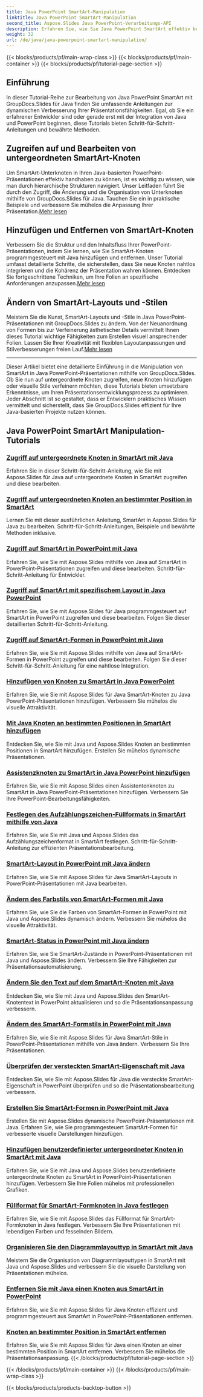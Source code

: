 ```yaml
---
title: Java PowerPoint SmartArt-Manipulation
linktitle: Java PowerPoint SmartArt-Manipulation
second_title: Aspose.Slides Java PowerPoint-Verarbeitungs-API
description: Erfahren Sie, wie Sie Java PowerPoint SmartArt effektiv bearbeiten können, mit GroupDocs.Slides für Java-Tutorials. Greifen Sie auf untergeordnete Knoten zu, fügen Sie Knoten hinzu, ändern Sie Layouts und mehr!
weight: 32
url: /de/java/java-powerpoint-smartart-manipulation/
---
```


{{< blocks/products/pf/main-wrap-class >}}
{{< blocks/products/pf/main-container >}}
{{< blocks/products/pf/tutorial-page-section >}}


## Einführung

In dieser Tutorial-Reihe zur Bearbeitung von Java PowerPoint SmartArt mit GroupDocs.Slides für Java finden Sie umfassende Anleitungen zur dynamischen Verbesserung Ihrer Präsentationsfähigkeiten. Egal, ob Sie ein erfahrener Entwickler sind oder gerade erst mit der Integration von Java und PowerPoint beginnen, diese Tutorials bieten Schritt-für-Schritt-Anleitungen und bewährte Methoden.

## Zugreifen auf und Bearbeiten von untergeordneten SmartArt-Knoten

 Um SmartArt-Unterknoten in Ihren Java-basierten PowerPoint-Präsentationen effektiv handhaben zu können, ist es wichtig zu wissen, wie man durch hierarchische Strukturen navigiert. Unser Leitfaden führt Sie durch den Zugriff, die Änderung und die Organisation von Unterknoten mithilfe von GroupDocs.Slides für Java. Tauchen Sie ein in praktische Beispiele und verbessern Sie mühelos die Anpassung Ihrer Präsentation.[Mehr lesen](./access-child-nodes-smartart-java/)

## Hinzufügen und Entfernen von SmartArt-Knoten

Verbessern Sie die Struktur und den Inhaltsfluss Ihrer PowerPoint-Präsentationen, indem Sie lernen, wie Sie SmartArt-Knoten programmgesteuert mit Java hinzufügen und entfernen. Unser Tutorial umfasst detaillierte Schritte, die sicherstellen, dass Sie neue Knoten nahtlos integrieren und die Kohärenz der Präsentation wahren können. Entdecken Sie fortgeschrittene Techniken, um Ihre Folien an spezifische Anforderungen anzupassen.[Mehr lesen](./add-nodes-smartart-java-powerpoint/)

## Ändern von SmartArt-Layouts und -Stilen

 Meistern Sie die Kunst, SmartArt-Layouts und -Stile in Java PowerPoint-Präsentationen mit GroupDocs.Slides zu ändern. Von der Neuanordnung von Formen bis zur Verfeinerung ästhetischer Details vermittelt Ihnen dieses Tutorial wichtige Fähigkeiten zum Erstellen visuell ansprechender Folien. Lassen Sie Ihrer Kreativität mit flexiblen Layoutanpassungen und Stilverbesserungen freien Lauf.[Mehr lesen](./change-smartart-layout-powerpoint-java/)

---

Dieser Artikel bietet eine detaillierte Einführung in die Manipulation von SmartArt in Java PowerPoint-Präsentationen mithilfe von GroupDocs.Slides. Ob Sie nun auf untergeordnete Knoten zugreifen, neue Knoten hinzufügen oder visuelle Stile verfeinern möchten, diese Tutorials bieten umsetzbare Erkenntnisse, um Ihren Präsentationsentwicklungsprozess zu optimieren. Jeder Abschnitt ist so gestaltet, dass er Entwicklern praktisches Wissen vermittelt und sicherstellt, dass Sie GroupDocs.Slides effizient für Ihre Java-basierten Projekte nutzen können.

## Java PowerPoint SmartArt Manipulation-Tutorials
### [Zugriff auf untergeordnete Knoten in SmartArt mit Java](./access-child-nodes-smartart-java/)
Erfahren Sie in dieser Schritt-für-Schritt-Anleitung, wie Sie mit Aspose.Slides für Java auf untergeordnete Knoten in SmartArt zugreifen und diese bearbeiten.
### [Zugriff auf untergeordneten Knoten an bestimmter Position in SmartArt](./access-child-node-specific-position-smartart-java/)
Lernen Sie mit dieser ausführlichen Anleitung, SmartArt in Aspose.Slides für Java zu bearbeiten. Schritt-für-Schritt-Anleitungen, Beispiele und bewährte Methoden inklusive.
### [Zugriff auf SmartArt in PowerPoint mit Java](./access-smartart-powerpoint-java/)
Erfahren Sie, wie Sie mit Aspose.Slides mithilfe von Java auf SmartArt in PowerPoint-Präsentationen zugreifen und diese bearbeiten. Schritt-für-Schritt-Anleitung für Entwickler.
### [Zugriff auf SmartArt mit spezifischem Layout in Java PowerPoint](./access-smartart-specific-layout-java-powerpoint/)
Erfahren Sie, wie Sie mit Aspose.Slides für Java programmgesteuert auf SmartArt in PowerPoint zugreifen und diese bearbeiten. Folgen Sie dieser detaillierten Schritt-für-Schritt-Anleitung.
### [Zugriff auf SmartArt-Formen in PowerPoint mit Java](./access-smartart-shape-powerpoint-java/)
Erfahren Sie, wie Sie mit Aspose.Slides mithilfe von Java auf SmartArt-Formen in PowerPoint zugreifen und diese bearbeiten. Folgen Sie dieser Schritt-für-Schritt-Anleitung für eine nahtlose Integration.
### [Hinzufügen von Knoten zu SmartArt in Java PowerPoint](./add-nodes-smartart-java-powerpoint/)
Erfahren Sie, wie Sie mit Aspose.Slides für Java SmartArt-Knoten zu Java PowerPoint-Präsentationen hinzufügen. Verbessern Sie mühelos die visuelle Attraktivität.
### [Mit Java Knoten an bestimmten Positionen in SmartArt hinzufügen](./add-nodes-specific-position-smartart-java/)
Entdecken Sie, wie Sie mit Java und Aspose.Slides Knoten an bestimmten Positionen in SmartArt hinzufügen. Erstellen Sie mühelos dynamische Präsentationen.
### [Assistenzknoten zu SmartArt in Java PowerPoint hinzufügen](./add-assistant-node-smartart-java-powerpoint/)
Erfahren Sie, wie Sie mit Aspose.Slides einen Assistentenknoten zu SmartArt in Java PowerPoint-Präsentationen hinzufügen. Verbessern Sie Ihre PowerPoint-Bearbeitungsfähigkeiten.
### [Festlegen des Aufzählungszeichen-Füllformats in SmartArt mithilfe von Java](./set-bullet-fill-format-smartart-java/)
Erfahren Sie, wie Sie mit Java und Aspose.Slides das Aufzählungszeichenformat in SmartArt festlegen. Schritt-für-Schritt-Anleitung zur effizienten Präsentationsbearbeitung.
### [SmartArt-Layout in PowerPoint mit Java ändern](./change-smartart-layout-powerpoint-java/)
Erfahren Sie, wie Sie mit Aspose.Slides für Java SmartArt-Layouts in PowerPoint-Präsentationen mit Java bearbeiten.
### [Ändern des Farbstils von SmartArt-Formen mit Java](./change-smartart-shape-color-style-java/)
Erfahren Sie, wie Sie die Farben von SmartArt-Formen in PowerPoint mit Java und Aspose.Slides dynamisch ändern. Verbessern Sie mühelos die visuelle Attraktivität.
### [SmartArt-Status in PowerPoint mit Java ändern](./change-smartart-state-powerpoint-java/)
Erfahren Sie, wie Sie SmartArt-Zustände in PowerPoint-Präsentationen mit Java und Aspose.Slides ändern. Verbessern Sie Ihre Fähigkeiten zur Präsentationsautomatisierung.
### [Ändern Sie den Text auf dem SmartArt-Knoten mit Java](./change-text-smartart-node-java/)
Entdecken Sie, wie Sie mit Java und Aspose.Slides den SmartArt-Knotentext in PowerPoint aktualisieren und so die Präsentationsanpassung verbessern.
### [Ändern des SmartArt-Formstils in PowerPoint mit Java](./change-smartart-shape-style-powerpoint-java/)
Erfahren Sie, wie Sie mit Aspose.Slides für Java SmartArt-Stile in PowerPoint-Präsentationen mithilfe von Java ändern. Verbessern Sie Ihre Präsentationen.
### [Überprüfen der versteckten SmartArt-Eigenschaft mit Java](./check-smartart-hidden-property-java/)
Entdecken Sie, wie Sie mit Aspose.Slides für Java die versteckte SmartArt-Eigenschaft in PowerPoint überprüfen und so die Präsentationsbearbeitung verbessern.
### [Erstellen Sie SmartArt-Formen in PowerPoint mit Java](./create-smartart-shape-powerpoint-java/)
Erstellen Sie mit Aspose.Slides dynamische PowerPoint-Präsentationen mit Java. Erfahren Sie, wie Sie programmgesteuert SmartArt-Formen für verbesserte visuelle Darstellungen hinzufügen.
### [Hinzufügen benutzerdefinierter untergeordneter Knoten in SmartArt mit Java](./add-custom-child-nodes-smartart-java/)
Erfahren Sie, wie Sie mit Java und Aspose.Slides benutzerdefinierte untergeordnete Knoten zu SmartArt in PowerPoint-Präsentationen hinzufügen. Verbessern Sie Ihre Folien mühelos mit professionellen Grafiken.
### [Füllformat für SmartArt-Formknoten in Java festlegen](./set-fill-format-smartart-shape-node-java/)
Erfahren Sie, wie Sie mit Aspose.Slides das Füllformat für SmartArt-Formknoten in Java festlegen. Verbessern Sie Ihre Präsentationen mit lebendigen Farben und fesselnden Bildern.
### [Organisieren Sie den Diagrammlayouttyp in SmartArt mit Java](./organize-chart-layout-type-smartart-java/)
Meistern Sie die Organisation von Diagrammlayouttypen in SmartArt mit Java und Aspose.Slides und verbessern Sie die visuelle Darstellung von Präsentationen mühelos.
### [Entfernen Sie mit Java einen Knoten aus SmartArt in PowerPoint](./remove-node-smartart-powerpoint-java/)
Erfahren Sie, wie Sie mit Aspose.Slides für Java Knoten effizient und programmgesteuert aus SmartArt in PowerPoint-Präsentationen entfernen.
### [Knoten an bestimmter Position in SmartArt entfernen](./remove-node-specific-position-smartart-java/)
Erfahren Sie, wie Sie mit Aspose.Slides für Java einen Knoten an einer bestimmten Position in SmartArt entfernen. Verbessern Sie mühelos die Präsentationsanpassung.
{{< /blocks/products/pf/tutorial-page-section >}}

{{< /blocks/products/pf/main-container >}}
{{< /blocks/products/pf/main-wrap-class >}}

{{< blocks/products/products-backtop-button >}}
